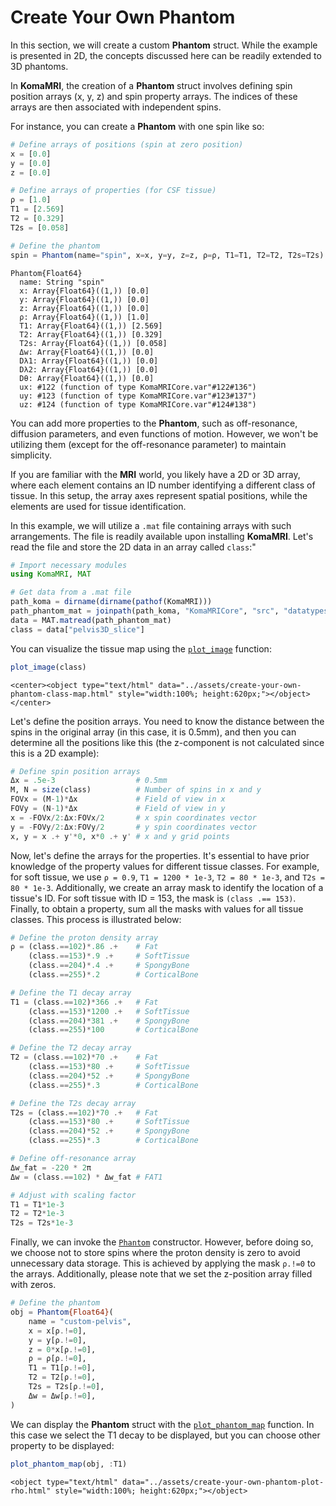 # Create Your Own Phantom

In this section, we will create a custom **Phantom** struct. While the example is presented in 2D, the concepts discussed here can be readily extended to 3D phantoms.

In **KomaMRI**, the creation of a **Phantom** struct involves defining spin position arrays (x, y, z) and spin property arrays. The indices of these arrays are then associated with independent spins.

For instance, you can create a **Phantom** with one spin like so:
```julia
# Define arrays of positions (spin at zero position)
x = [0.0]
y = [0.0]
z = [0.0]

# Define arrays of properties (for CSF tissue)
ρ = [1.0]
T1 = [2.569]
T2 = [0.329]
T2s = [0.058]

# Define the phantom
spin = Phantom(name="spin", x=x, y=y, z=z, ρ=ρ, T1=T1, T2=T2, T2s=T2s)
```
```julia-repl
Phantom{Float64}
  name: String "spin"
  x: Array{Float64}((1,)) [0.0]
  y: Array{Float64}((1,)) [0.0]
  z: Array{Float64}((1,)) [0.0]
  ρ: Array{Float64}((1,)) [1.0]
  T1: Array{Float64}((1,)) [2.569]
  T2: Array{Float64}((1,)) [0.329]
  T2s: Array{Float64}((1,)) [0.058]
  Δw: Array{Float64}((1,)) [0.0]
  Dλ1: Array{Float64}((1,)) [0.0]
  Dλ2: Array{Float64}((1,)) [0.0]
  Dθ: Array{Float64}((1,)) [0.0]
  ux: #122 (function of type KomaMRICore.var"#122#136")
  uy: #123 (function of type KomaMRICore.var"#123#137")
  uz: #124 (function of type KomaMRICore.var"#124#138")
```

You can add more properties to the **Phantom**, such as off-resonance, diffusion parameters, and even functions of motion. However, we won't be utilizing them (except for the off-resonance parameter) to maintain simplicity.

If you are familiar with the **MRI** world, you likely have a 2D or 3D array, where each element contains an ID number identifying a different class of tissue. In this setup, the array axes represent spatial positions, while the elements are used for tissue identification.

In this example, we will utilize a `.mat` file containing arrays with such arrangements. The file is readily available upon installing **KomaMRI**. Let's read the file and store the 2D data in an array called `class`:"
```julia
# Import necessary modules
using KomaMRI, MAT

# Get data from a .mat file
path_koma = dirname(dirname(pathof(KomaMRI)))
path_phantom_mat = joinpath(path_koma, "KomaMRICore", "src", "datatypes", "phantom", "pelvis2D.mat")
data = MAT.matread(path_phantom_mat)
class = data["pelvis3D_slice"]
```

You can visualize the tissue map using the [`plot_image`](@ref) function:
```julia
plot_image(class)
```
```@raw html
<center><object type="text/html" data="../assets/create-your-own-phantom-class-map.html" style="width:100%; height:620px;"></object></center>
```

Let's define the position arrays. You need to know the distance between the spins in the original array (in this case, it is 0.5mm), and then you can determine all the positions like this (the z-component is not calculated since this is a 2D example):
```julia
# Define spin position arrays
Δx = .5e-3                  # 0.5mm
M, N = size(class)          # Number of spins in x and y
FOVx = (M-1)*Δx             # Field of view in x
FOVy = (N-1)*Δx             # Field of view in y
x = -FOVx/2:Δx:FOVx/2       # x spin coordinates vector
y = -FOVy/2:Δx:FOVy/2       # y spin coordinates vector
x, y = x .+ y'*0, x*0 .+ y' # x and y grid points
```

Now, let's define the arrays for the properties. It's essential to have prior knowledge of the property values for different tissue classes. For example, for soft tissue, we use `ρ = 0.9`, `T1 = 1200 * 1e-3`, `T2 = 80 * 1e-3`, and `T2s = 80 * 1e-3`. Additionally, we create an array mask to identify the location of a tissue's ID. For soft tissue with ID = 153, the mask is `(class .== 153)`. Finally, to obtain a property, sum all the masks with values for all tissue classes. This process is illustrated below: 
```julia
# Define the proton density array
ρ = (class.==102)*.86 .+    # Fat
    (class.==153)*.9 .+     # SoftTissue
    (class.==204)*.4 .+     # SpongyBone
    (class.==255)*.2        # CorticalBone

# Define the T1 decay array
T1 = (class.==102)*366 .+   # Fat
    (class.==153)*1200 .+   # SoftTissue
    (class.==204)*381 .+    # SpongyBone
    (class.==255)*100       # CorticalBone

# Define the T2 decay array
T2 = (class.==102)*70 .+    # Fat
    (class.==153)*80 .+     # SoftTissue
    (class.==204)*52 .+     # SpongyBone
    (class.==255)*.3        # CorticalBone

# Define the T2s decay array
T2s = (class.==102)*70 .+   # Fat
    (class.==153)*80 .+     # SoftTissue
    (class.==204)*52 .+     # SpongyBone
    (class.==255)*.3        # CorticalBone

# Define off-resonance array
Δw_fat = -220 * 2π
Δw = (class.==102) * Δw_fat # FAT1

# Adjust with scaling factor
T1 = T1*1e-3
T2 = T2*1e-3
T2s = T2s*1e-3
```

Finally, we can invoke the [`Phantom`](@ref) constructor. However, before doing so, we choose not to store spins where the proton density is zero to avoid unnecessary data storage. This is achieved by applying the mask `ρ.!=0` to the arrays. Additionally, please note that we set the z-position array filled with zeros.
```julia
# Define the phantom
obj = Phantom{Float64}(
    name = "custom-pelvis",
	x = x[ρ.!=0],
	y = y[ρ.!=0],
	z = 0*x[ρ.!=0],
	ρ = ρ[ρ.!=0],
	T1 = T1[ρ.!=0],
	T2 = T2[ρ.!=0],
	T2s = T2s[ρ.!=0],
	Δw = Δw[ρ.!=0],
)
```

We can display the **Phantom** struct with the [`plot_phantom_map`](@ref) function. In this case we select the T1 decay to be displayed, but you can choose other property to be displayed:
```julia
plot_phantom_map(obj, :T1)
```
```@raw html
<object type="text/html" data="../assets/create-your-own-phantom-plot-rho.html" style="width:100%; height:620px;"></object>
```
